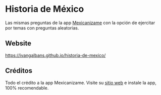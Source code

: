 # Historia de México

Las mismas preguntas de la app [Mexicanizame](https://www.mexicanizame.com/) con la opción de ejercitar por temas con preguntas aleatorias.

## Website

https://ivangalbans.github.io/historia-de-mexico/

## Créditos

Todo el crédito a la app Mexicanizame. Visite su [sitio web](https://www.mexicanizame.com/) e instale la app, 100% recomendable.